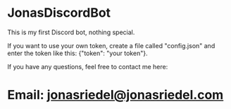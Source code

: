 # JonasDiscordBot

This is my first Discord bot, nothing special.

If you want to use your own token, create a file called "config.json" and enter the token like this: {"token": "your token"}. 

If you have any questions, feel free to contact me here:
# Email: jonasriedel@jonasriedel.com
